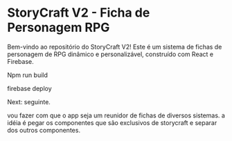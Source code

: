 # StoryCraft V2 - Ficha de Personagem RPG

Bem-vindo ao repositório do StoryCraft V2! Este é um sistema de fichas de personagem de RPG dinâmico e personalizável, construído com React e Firebase.

Npm run build

firebase deploy

Next:
seguinte. 

vou fazer com que o app seja um reunidor de fichas de diversos sistemas. a idéia é pegar os componentes que são exclusivos de storycraft e separar dos outros componentes. 